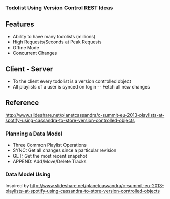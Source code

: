 ### Todolist Using Version Control REST Ideas
## Features
 - Ability to have many todolists (millions)
 - High Requests/Seconds at Peak Requests
 - Offine Mode
 - Concurrent Changes

## Client - Server
 - To the client every todolist is a version controlled object
 - All playlists of a user is synced on login
 -- Fetch all new changes

## Reference
http://www.slideshare.net/planetcassandra/c-summit-eu-2013-playlists-at-spotify-using-cassandra-to-store-version-controlled-objects

### Planning a Data Model
 - Three Common Playlist Operations
  - SYNC: Get all changes since a particular revision
  - GET: Get the most recent snapshot
  - APPEND: Add/Move/Delete Tracks

### Data Model Using 


Inspired by http://www.slideshare.net/planetcassandra/c-summit-eu-2013-playlists-at-spotify-using-cassandra-to-store-version-controlled-objects
